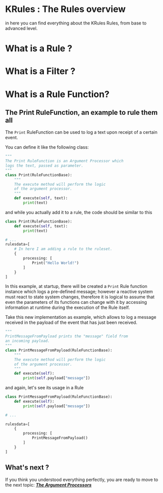 # KRules : The Rules overview

in here you can find everything about the KRules Rules, from base to advanced level.

# What is a Rule ?

# What is a Filter ? 

# What is a Rule Function?

## The Print RuleFunction, an example to rule them all

The `Print` RuleFunction can be used to log a text upon receipt of a certain event.

You can define it like the following class:

``` python
"""
The Print RuleFunction is an Argument Processor which
logs the text, passed as parameter.
"""
class Print(RuleFunctionBase):
    """
    The execute method will perform the logic
    of the argument processor.
    """
    def execute(self, text):
        print(text)
```

and while you actually add it to a rule, the code should be similar to this

``` python
class Print(RuleFunctionBase):
    def execute(self, text):
        print(text)

# ...
rulesdata=[
    # In here I am adding a rule to the ruleset.
    {
        processing: [
            Print("Hello World!")
        ]
    }
]
```

In this example, at startup, there will be created a `Print` Rule function instance which logs a pre-defined message; however a reactive system must react to state system changes, therefore it is logical to assume that even the parameters of its functions can change with it by accessing information at runtime during the execution of the Rule itself.

Take this new implementation as example, which allows to log a message received in the payload of the event that has just been received.

``` python
"""
PrintMessageFromPayload prints the "message" field from
an incoming payload.
"""
class PrintMessageFromPayload(RuleFunctionBase):
    """
    The execute method will perform the logic
    of the argument processor.
    """
    def execute(self):
        print(self.payload["message"])
```

and again, let's see its usage in a Rule

``` python 
class PrintMessageFromPayload(RuleFunctionBase):
    def execute(self):
        print(self.payload["message"])

# ...

rulesdata=[
    {
        processing: [
            PrintMessageFromPayload()
        ]
    }
]
```

## What's next ?

If you think you understood everything perfectly, you are ready to move to the next topic: [***The Argument Processors***](./argument-processors.md)